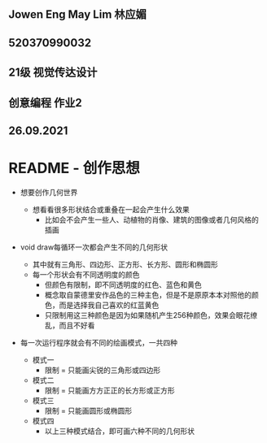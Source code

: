 ## Jowen Eng May Lim 林应媚
## 520370990032
## 21级 视觉传达设计
## 创意编程 作业2
## 26.09.2021
# README - 创作思想
* 想要创作几何世界
    * 想看看很多形状结合或重叠在一起会产生什么效果
        * 比如会不会产生一些人、动植物的肖像、建筑的图像或者几何风格的插画

* void draw每循环一次都会产生不同的几何形状
    * 其中就有三角形、四边形、正方形、长方形、圆形和椭圆形
    * 每一个形状会有不同透明度的颜色
        * 但颜色有限制，即不同透明度的红色、蓝色和黄色
        * 概念取自蒙德里安作品色的三种主色，但是不是原原本本对照他的颜色，而是选择我自己喜欢的红蓝黄色
        * 只限制用这三种颜色是因为如果随机产生256种颜色，效果会眼花缭乱，而且不好看

* 每一次运行程序就会有不同的绘画模式，一共四种
    * 模式一
        * 限制 = 只能画尖锐的三角形或四边形
    * 模式二
        * 限制 = 只能画方方正正的长方形或正方形
    * 模式三
        * 限制 = 只能画圆形或椭圆形
    * 模式四
        * 以上三种模式结合，即可画六种不同的几何形状
